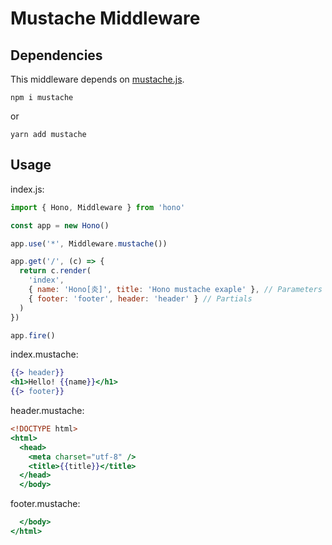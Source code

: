 # Mustache Middleware

## Dependencies

This middleware depends on [mustache.js](https://www.npmjs.com/package/mustache).

```
npm i mustache
```

or

```
yarn add mustache
```

## Usage

index.js:

```js
import { Hono, Middleware } from 'hono'

const app = new Hono()

app.use('*', Middleware.mustache())

app.get('/', (c) => {
  return c.render(
    'index',
    { name: 'Hono[炎]', title: 'Hono mustache exaple' }, // Parameters
    { footer: 'footer', header: 'header' } // Partials
  )
})

app.fire()
```

index.mustache:

```mustache
{{> header}}
<h1>Hello! {{name}}</h1>
{{> footer}}
```

header.mustache:

```mustache
<!DOCTYPE html>
<html>
  <head>
    <meta charset="utf-8" />
    <title>{{title}}</title>
  </head>
  </body>
```

footer.mustache:

```mustache
  </body>
</html>
```
